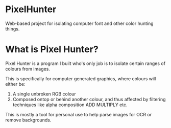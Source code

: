 # PixelHunter
Web-based project for isolating computer font and other color hunting things.


# What is Pixel Hunter?

Pixel Hunter is a program I built who's only job is to isolate certain ranges of colours from images.

This is specifically for computer generated graphics, where colours will either be: 
1. A single unbroken RGB colour
2. Composed ontop or behind another colour, and thus affected by filtering techniques like
alpha composition
ADD
MULTIPLY
etc.

This is mostly a tool for personal use to help parse images for OCR or remove backgrounds.

